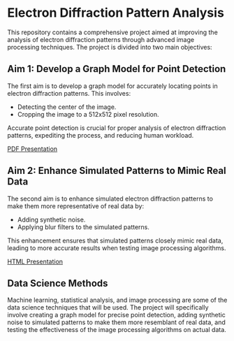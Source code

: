 # Electron Diffraction Pattern Analysis
This repository contains a comprehensive project aimed at improving the analysis of electron diffraction patterns through advanced image processing techniques. The project is divided into two main objectives:

## Aim 1: Develop a Graph Model for Point Detection
The first aim is to develop a graph model for accurately locating points in electron diffraction patterns. This involves:
- Detecting the center of the image.
- Cropping the image to a 512x512 pixel resolution.

Accurate point detection is crucial for proper analysis of electron diffraction patterns, expediting the process, and reducing human workload.

[PDF Presentation](https://uruc.github.io/Electron-Diffraction-Pattern-Analysis/Aim-1.pdf)

## Aim 2: Enhance Simulated Patterns to Mimic Real Data
The second aim is to enhance simulated electron diffraction patterns to make them more representative of real data by:
- Adding synthetic noise.
- Applying blur filters to the simulated patterns.

This enhancement ensures that simulated patterns closely mimic real data, leading to more accurate results when testing image processing algorithms.

[HTML Presentation](https://uruc.github.io/Electron-Diffraction-Pattern-Analysis/Aim-2.html)

## Data Science Methods
Machine learning, statistical analysis, and image processing are some of the data science techniques that will be used. The project will specifically involve creating a graph model for precise point detection, adding synthetic noise to simulated patterns to make them more resemblant of real data, and testing the effectiveness of the image processing algorithms on actual data.
